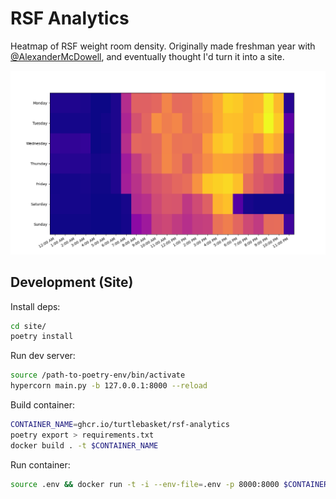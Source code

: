 # RSF Analytics

Heatmap of RSF weight room density. Originally made freshman year with [@AlexanderMcDowell](https://github.com/AlexanderMcDowell), and eventually thought I'd turn it into a site.

![](img/demo.png)

## Development (Site)

Install deps:

```bash
cd site/
poetry install
```

Run dev server:

```bash
source /path-to-poetry-env/bin/activate
hypercorn main.py -b 127.0.0.1:8000 --reload
```

Build container:

```bash
CONTAINER_NAME=ghcr.io/turtlebasket/rsf-analytics
poetry export > requirements.txt
docker build . -t $CONTAINER_NAME
```

Run container:

```bash
source .env && docker run -t -i --env-file=.env -p 8000:8000 $CONTAINER_NAME:latest
```
